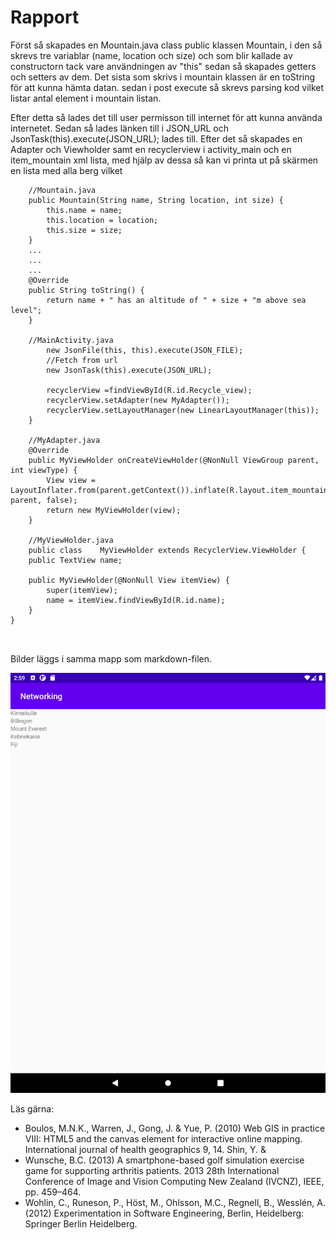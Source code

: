 
# Rapport

Först så skapades en Mountain.java class public klassen Mountain, i den så skrevs tre variablar 
(name, location och size) och som blir kallade av constructorn tack vare användningen av "this"
sedan så skapades getters och setters av dem. Det sista som skrivs i mountain klassen är en 
toString för att kunna hämta datan. sedan i post execute så skrevs parsing kod vilket listar antal 
element i mountain listan. 

Efter detta så lades det till user permisson till internet för att kunna använda internetet.
Sedan så lades länken till i JSON_URL och JsonTask(this).execute(JSON_URL); lades till.
Efter det så skapades en Adapter och Viewholder samt en recyclerview i activity_main och 
en item_mountain xml lista, med hjälp av dessa så kan vi printa ut på skärmen en lista med alla berg
vilket 

```
    //Mountain.java
    public Mountain(String name, String location, int size) {
        this.name = name;
        this.location = location;
        this.size = size;
    }
    ...
    ...
    ...
    @Override
    public String toString() {
        return name + " has an altitude of " + size + "m above sea level";
    }
    
    //MainActivity.java
        new JsonFile(this, this).execute(JSON_FILE);
        //Fetch from url
        new JsonTask(this).execute(JSON_URL);

        recyclerView =findViewById(R.id.Recycle_view);
        recyclerView.setAdapter(new MyAdapter());
        recyclerView.setLayoutManager(new LinearLayoutManager(this));
    }
    
    //MyAdapter.java
    @Override
    public MyViewHolder onCreateViewHolder(@NonNull ViewGroup parent, int viewType) {
        View view = LayoutInflater.from(parent.getContext()).inflate(R.layout.item_mountain, parent, false);
        return new MyViewHolder(view);
    }
    
    //MyViewHolder.java
    public class    MyViewHolder extends RecyclerView.ViewHolder {
    public TextView name;

    public MyViewHolder(@NonNull View itemView) {
        super(itemView);
        name = itemView.findViewById(R.id.name);
    }
}
    
    
```

Bilder läggs i samma mapp som markdown-filen.

![](NetworkingMountainList.png)

Läs gärna:

- Boulos, M.N.K., Warren, J., Gong, J. & Yue, P. (2010) Web GIS in practice VIII: HTML5 and the canvas element for interactive online mapping. International journal of health geographics 9, 14. Shin, Y. &
- Wunsche, B.C. (2013) A smartphone-based golf simulation exercise game for supporting arthritis patients. 2013 28th International Conference of Image and Vision Computing New Zealand (IVCNZ), IEEE, pp. 459–464.
- Wohlin, C., Runeson, P., Höst, M., Ohlsson, M.C., Regnell, B., Wesslén, A. (2012) Experimentation in Software Engineering, Berlin, Heidelberg: Springer Berlin Heidelberg.
